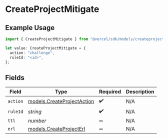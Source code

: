 # CreateProjectMitigate

## Example Usage

```typescript
import { CreateProjectMitigate } from "@vercel/sdk/models/createprojectop.js";

let value: CreateProjectMitigate = {
  action: "challenge",
  ruleId: "<id>",
};
```

## Fields

| Field                                                          | Type                                                           | Required                                                       | Description                                                    |
| -------------------------------------------------------------- | -------------------------------------------------------------- | -------------------------------------------------------------- | -------------------------------------------------------------- |
| `action`                                                       | [models.CreateProjectAction](../models/createprojectaction.md) | :heavy_check_mark:                                             | N/A                                                            |
| `ruleId`                                                       | *string*                                                       | :heavy_check_mark:                                             | N/A                                                            |
| `ttl`                                                          | *number*                                                       | :heavy_minus_sign:                                             | N/A                                                            |
| `erl`                                                          | [models.CreateProjectErl](../models/createprojecterl.md)       | :heavy_minus_sign:                                             | N/A                                                            |